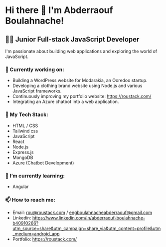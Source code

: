 # Hi there 👋 I'm Abderraouf Boulahnache!

##  👨‍💻  Junior Full-stack JavaScript Developer

I'm passionate about building web applications and exploring the world of JavaScript. 

###  🚀  Currently working on: 
*  Building a WordPress website for Modarakia, an Ooredoo startup.
*  Developing a clothing brand website using Node.js and various JavaScript frameworks. 
*  Continuously improving my portfolio website: https://roustack.com/
*  Integrating an Azure chatbot into a web application. 

###  🧰  My Tech Stack:

*  HTML / CSS
*  Tailwind css
*  JavaScript
*  React
*  Node.js
*  Express.js 
*  MongoDB
*  Azure (Chatbot Development) 

###  🌱 I’m currently learning:

*  Angular

###  📫 How to reach me: 

*  Email: rou@roustack.com / engboulahnacheabderraouf@gmail.com
*  Linkedin: https://www.linkedin.com/in/abderraouf-boulahnache-b40910266?utm_source=share&utm_campaign=share_via&utm_content=profile&utm_medium=android_app
*  Portfolio: https://roustack.com/

